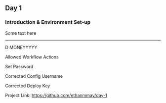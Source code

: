## Day 1

### Introduction & Environment Set-up

Some text here

---

D MONEYYYYY

Allowed Workflow Actions

Set Password

Corrected Config Username

Corrected Deploy Key

Project Link: https://github.com/ethanmmay/day-1